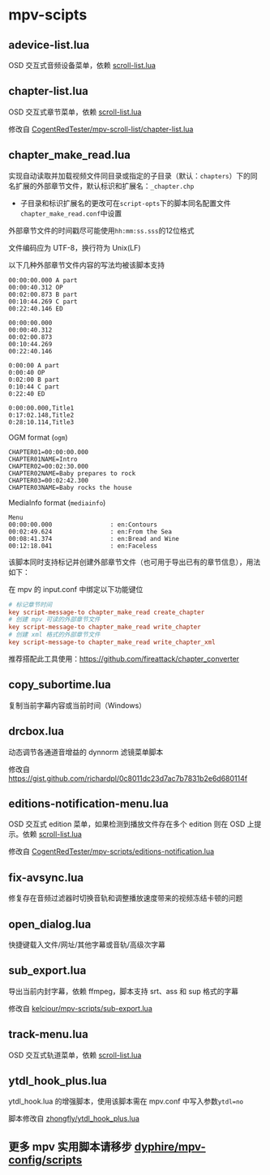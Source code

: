 # mpv-scipts

## adevice-list.lua

OSD 交互式音频设备菜单，依赖 [scroll-list.lua](https://github.com/dyphire/mpv-scroll-list)

## chapter-list.lua

OSD 交互式章节菜单，依赖 [scroll-list.lua](https://github.com/dyphire/mpv-scroll-list)

修改自 [CogentRedTester/mpv-scroll-list/chapter-list.lua](https://github.com/CogentRedTester/mpv-scroll-list/blob/master/examples/chapter-list.lua)

## chapter_make_read.lua

实现自动读取并加载视频文件同目录或指定的子目录（默认：`chapters`）下的同名扩展的外部章节文件，默认标识和扩展名：`_chapter.chp`

- 子目录和标识扩展名的更改可在`script-opts`下的脚本同名配置文件`chapter_make_read.conf`中设置

外部章节文件的时间戳尽可能使用`hh:mm:ss.sss`的12位格式

文件编码应为 UTF-8，换行符为 Unix(LF)

以下几种外部章节文件内容的写法均被该脚本支持

```
00:00:00.000 A part
00:00:40.312 OP
00:02:00.873 B part
00:10:44.269 C part
00:22:40.146 ED
```

```
00:00:00.000
00:00:40.312
00:02:00.873
00:10:44.269
00:22:40.146
```

```
0:00:00 A part
0:00:40 OP
0:02:00 B part
0:10:44 C part
0:22:40 ED
```

```
0:00:00.000,Title1
0:17:02.148,Title2
0:28:10.114,Title3
```
 OGM format (`ogm`)

```
CHAPTER01=00:00:00.000
CHAPTER01NAME=Intro
CHAPTER02=00:02:30.000
CHAPTER02NAME=Baby prepares to rock
CHAPTER03=00:02:42.300
CHAPTER03NAME=Baby rocks the house
```
MediaInfo format (`mediainfo`)

```
Menu
00:00:00.000                : en:Contours
00:02:49.624                : en:From the Sea
00:08:41.374                : en:Bread and Wine
00:12:18.041                : en:Faceless
```

该脚本同时支持标记并创建外部章节文件（也可用于导出已有的章节信息），用法如下：

在 mpv 的 input.conf 中绑定以下功能键位

```ini
# 标记章节时间
key script-message-to chapter_make_read create_chapter
# 创建 mpv 可读的外部章节文件
key script-message-to chapter_make_read write_chapter
# 创建 xml 格式的外部章节文件
key script-message-to chapter_make_read write_chapter_xml
```

推荐搭配此工具使用：https://github.com/fireattack/chapter_converter

## copy_subortime.lua

复制当前字幕内容或当前时间（Windows）

## drcbox.lua

动态调节各通道音增益的 dynnorm 滤镜菜单脚本

修改自 https://gist.github.com/richardpl/0c8011dc23d7ac7b7831b2e6d680114f

## editions-notification-menu.lua

OSD 交互式 edition 菜单，如果检测到播放文件存在多个 edition 则在 OSD 上提示。依赖 [scroll-list.lua](https://github.com/dyphire/mpv-scroll-list)

修改自 [CogentRedTester/mpv-scripts/editions-notification.lua](https://github.com/CogentRedTester/mpv-scripts/blob/master/editions-notification.lua)

## fix-avsync.lua

修复存在音频过滤器时切换音轨和调整播放速度带来的视频冻结卡顿的问题

## open_dialog.lua

快捷键载入文件/网址/其他字幕或音轨/高级次字幕

## sub_export.lua

导出当前内封字幕，依赖 ffmpeg，脚本支持 srt、ass 和 sup 格式的字幕

修改自 [kelciour/mpv-scripts/sub-export.lua](https://github.com/kelciour/mpv-scripts/blob/master/sub-export.lua)

## track-menu.lua

OSD 交互式轨道菜单，依赖 [scroll-list.lua](https://github.com/dyphire/mpv-scroll-list)

## ytdl_hook_plus.lua

ytdl_hook.lua 的增强脚本，使用该脚本需在 mpv.conf 中写入参数`ytdl=no`

脚本修改自 [zhongfly/ytdl_hook_plus.lua](https://gist.github.com/zhongfly/e95fa433ca912380f9f61e0910146d7e/0f46340621415ae93a91a7f3eb60d013c5bdf542#file-ytdl_hook_plus-lua)

## 更多 mpv 实用脚本请移步 [dyphire/mpv-config/scripts](https://github.com/dyphire/mpv-config/tree/master/scripts)

